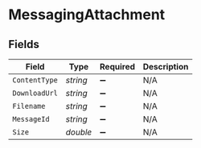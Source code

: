 # MessagingAttachment


## Fields

| Field              | Type               | Required           | Description        |
| ------------------ | ------------------ | ------------------ | ------------------ |
| `ContentType`      | *string*           | :heavy_minus_sign: | N/A                |
| `DownloadUrl`      | *string*           | :heavy_minus_sign: | N/A                |
| `Filename`         | *string*           | :heavy_minus_sign: | N/A                |
| `MessageId`        | *string*           | :heavy_minus_sign: | N/A                |
| `Size`             | *double*           | :heavy_minus_sign: | N/A                |